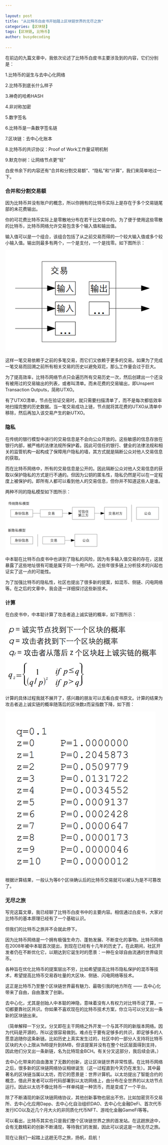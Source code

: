 ```yaml
---

layout: post
title: "从比特币白皮书开始踏上区块链世界的无尽之旅"
categories: [区块链]
tags: [区块链, 比特币]
author: busydecoding

---
```


在前边的九篇文章中，我依次论述了比特币白皮书主要涉及到的内容，它们分别是：

1.比特币的诞生与去中心化网络

2.比特币到底长什么样子

3.神奇的哈希HASH

4.非对称加密

5.数字签名

6.比特币是一条数字签名链

7.区块链：去中心化账本

8.比特币的共识协议：Proof of Work工作量证明机制

9.默克尔树：让网络节点更“轻”

白皮书余下的内容还有“合并和分割交易额”、“隐私”和“计算”，我们来简单地过一下。

### 合并和分割交易额

因为比特币并没有账户的概念，所以你拥有的比特币实际上是存在于多个交易链尾部的未花费输出。

你的可花费比特币实际上是零散地分布在若干比交易中的。为了便于使用这些零散的比特币，比特币网络允许交易包含多个输入值和输出值。

输入值可以是一个组合，该组合包括了从之前交易而得的一个较大输入值或多个较小输入值。输出则最多有两个，一个是支付，一个是找零。如下图所示：

![合并和分割交易额](/assets/img/posts/合并和分割交易额.png)

这样一笔交易依赖于之前的多笔交易，而它们又依赖于更多的交易。如果为了完成一笔交易而回溯之前所有相关交易的历史以避免双花，那么工作量会过于巨大。

为了提高效率，比特币网络节点只会遍历所有交易历史一次，然后创建出一个还没有被用过的交易输出的列表，或者叫清单。而未花费的交易输出，即Unspent Transaction Outputs，简称UTXO。

有了UTXO清单，节点在验证交易时，就只需要扫描清单了，而不是每次都低效率地扫描完整的历史数据。当一笔交易成功上链，节点就将其花费的UTXO从清单中移除，然后再加入该交易产生的新UTXO。

### 隐私

在传统的银行模型中进行的交易信息是不会向公众开放的。这些敏感的信息存放在银行内部，被严格的法律法规所保护着。因此可信任的银行、健全的法律法规和相关的监管机构一起构成了保障用户隐私的墙，其方式就是隔断公众对他人交易信息的获取。

而在比特币网络中，所有的交易信息是公开的。因此隔断公众对他人交易信息的获取以保护隐私的方式是行不通的。但因为公钥的匿名性，隐私仍然是可以在一定程度上被保护的。即所有人都可以看到他人的交易信息，但你并不知道这些人是谁。

两种不同的隐私模型如下图所示：

![隐私模型](/assets/img/posts/隐私模型.png)

中本聪在比特币白皮书中也讲到了隐私的风险，因为有多输入值交易的存在，这就暴露了这些地址很有可能是属于同一个用户的。近些年很多链上分析技术的兴起也证实了这一点的可能性。

为了加强比特币的隐私性，社区也提出了很多新的提案，如混币、侧链、闪电网络等。在之后的文章中，我会逐一详细探讨这些新技术。

### 计算

在白皮书中，中本聪计算了攻击者追上诚实链的概率，如下图所示：

![概率计算](/assets/img/posts/概率计算.png)

计算的具体过程我就不展开了，感兴趣的朋友可以去看白皮书原文。计算的结果为攻击者追上诚实链的概率随落后的区块数z而呈指数下降，如下图：

![计算结果](/assets/img/posts/计算结果.png)

根据计算结果，一般认为等6个区块确认后的比特币交易就可以被认为是不可篡改了。

### 无尽之旅

写完这篇文章，我已经聊了比特币白皮书中的主要内容。相信通过白皮书，大家对比特币的基本原理已经有了一个基础认识。

但我们的比特币之旅并不会就此停下。

因为比特币网络是一个拥有极强生命力、蓬勃发展、不断变化的事物。比特币网络在2008年被中本聪首次提出，到现在已经有十几年的历史了。在此期间，社区开发者仍在不断优化它，以期达到它诞生时的愿景：一种在全球自由流通的世界级货币。

各种旨在优化比特币的提案层出不穷，比如希望提高比特币隐私保护的混币等技术，希望提高比特币交易吞吐量的大区块、侧链、闪电网络等技术。

这正是比特币乃至整个区块链世界最有魅力、最吸引我的地方所在 —— 去中心化带来了自由，自由激发了创新。

去中心化，尤其是创始人中本聪的神隐，意味着没有人有权力对比特币说了算，一切都要靠社区共识。你如果不喜欢现在的比特币技术方案，你立马可以分叉出一条新的区块链出来。

（简单解释一下分叉。分叉即在主干网络之外开发一个与其不同的新版本网络。因为代码是开源的，所以这很容易做到。难点在于要有足够多的共识，即足够多的人愿意追随你这条新链。比如历史上真实发生过的，社区中的一部分人支持将比特币区块的大小上限从1MB提升到8MB，但该提案并没有在整个社区层面得到支持，因此他们分叉出一条新链，名为比特现金BCH。有关分叉这部分，我后续会讲。）

去中心化带来的自由激发了无数的创新，这让区块链世界非常性感。在比特币网络之后，很多新的区块链网络协议相继诞生（这一过程直到今天仍在发生）。其中最著名的区块链当属以太坊，而它的愿景是：世界计算机。以太坊提出了智能合约的概念，借此开发者可以将代码部署到以太坊网络上，由分布在全世界的以太坊节点运行。因此以太坊不像比特币一样单纯是一种货币，而是变成了一个平台。

除了不断涌现的新区块链网络协议，其他创新事物也层出不穷。比如加密货币交易所、去中心化应用Dapp、去中心化自治组织DAO、去中心化金融DeFi、首次代币发行ICO以及近几个月大火的非同质化代币NFT、游戏化金融GameFi等等。

可以看出，比特币其实也只是我们整个区块链世界之旅的首发站。在这趟旅途中，会有无数精彩的创新不断涌现，等待我们的发掘，因此可以说这是一场无尽之旅。

现在让我们一起踏上这趟无尽之旅，扬帆，启航！

